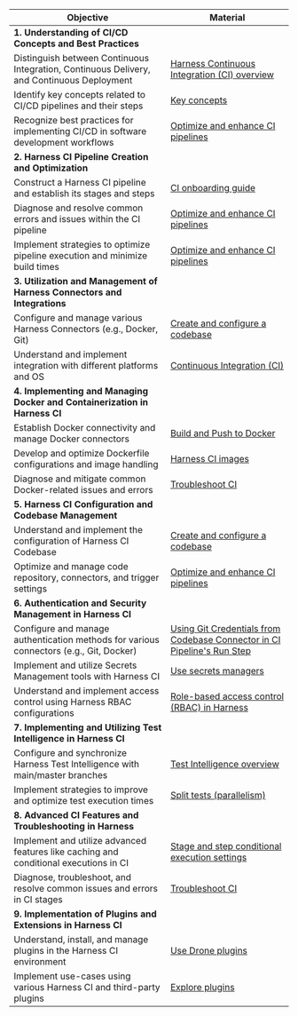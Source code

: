 | Objective   | Material |
| ------ | ----- |
| **1. Understanding of CI/CD Concepts and Best Practices** ||
| Distinguish between Continuous Integration, Continuous Delivery, and Continuous Deployment | [Harness Continuous Integration (CI) overview](https://developer.harness.io/docs/continuous-integration/get-started/overview) |
| Identify key concepts related to CI/CD pipelines and their steps| [Key concepts](https://developer.harness.io/docs/continuous-integration/get-started/key-concepts)|
| Recognize best practices for implementing CI/CD in software development workflows | [Optimize and enhance CI pipelines](https://developer.harness.io/docs/continuous-integration/use-ci/optimize-and-more/optimizing-ci-build-times/)|
| **2. Harness CI Pipeline Creation and Optimization** ||
| Construct a Harness CI pipeline and establish its stages and steps | [CI onboarding guide](https://developer.harness.io/docs/continuous-integration/get-started/onboarding-guide) |
| Diagnose and resolve common errors and issues within the CI pipeline   | [Optimize and enhance CI pipelines](https://developer.harness.io/docs/continuous-integration/use-ci/optimize-and-more/optimizing-ci-build-times/) |
| Implement strategies to optimize pipeline execution and minimize build times | [Optimize and enhance CI pipelines](https://developer.harness.io/docs/continuous-integration/use-ci/optimize-and-more/optimizing-ci-build-times/) |
| **3. Utilization and Management of Harness Connectors and Integrations**  | |
| Configure and manage various Harness Connectors (e.g., Docker, Git)| [Create and configure a codebase](https://developer.harness.io/docs/continuous-integration/use-ci/codebase-configuration/create-and-configure-a-codebase/)|
| Understand and implement integration with different platforms and OS | [Continuous Integration (CI)](https://developer.harness.io/docs/get-started/supported-platforms-and-technologies/#continuous-integration-ci)|
| **4. Implementing and Managing Docker and Containerization in Harness CI** ||
| Establish Docker connectivity and manage Docker connectors | [Build and Push to Docker](https://developer.harness.io/docs/continuous-integration/use-ci/build-and-upload-artifacts/build-and-push-to-docker-hub-step-settings/) |
| Develop and optimize Dockerfile configurations and image handling| [Harness CI images](https://developer.harness.io/docs/continuous-integration/use-ci/set-up-build-infrastructure/harness-ci/) |
| Diagnose and mitigate common Docker-related issues and errors | [Troubleshoot CI](https://developer.harness.io/docs/continuous-integration/troubleshoot-ci/troubleshooting-ci)|
| **5. Harness CI Configuration and Codebase Management** ||
| Understand and implement the configuration of Harness CI Codebase | [Create and configure a codebase](https://developer.harness.io/docs/continuous-integration/use-ci/codebase-configuration/create-and-configure-a-codebase/) |
| Optimize and manage code repository, connectors, and trigger settings| [Optimize and enhance CI pipelines](https://developer.harness.io/docs/continuous-integration/use-ci/optimize-and-more/optimizing-ci-build-times/)|
| **6. Authentication and Security Management in Harness CI** ||
| Configure and manage authentication methods for various connectors (e.g., Git, Docker)     | [Using Git Credentials from Codebase Connector in CI Pipeline's Run Step](https://developer.harness.io/kb/continuous-integration/articles/using_git_credentials_from_codebase_connector_in_ci_pipelines_run_step/) |
| Implement and utilize Secrets Management tools with Harness CI | [Use secrets managers](https://developer.harness.io/tutorials/platform/secrets-management/) |
| Understand and implement access control using Harness RBAC configurations | [Role-based access control (RBAC) in Harness](https://developer.harness.io/docs/platform/role-based-access-control/rbac-in-harness/)|
| **7. Implementing and Utilizing Test Intelligence in Harness CI** | |
| Configure and synchronize Harness Test Intelligence with main/master branches              | [Test Intelligence overview](https://developer.harness.io/docs/continuous-integration/use-ci/run-tests/test-intelligence/set-up-test-intelligence) |
| Implement strategies to improve and optimize test execution times                          | [Split tests (parallelism)](https://developer.harness.io/docs/continuous-integration/use-ci/run-tests/speed-up-ci-test-pipelines-using-parallelism) |
| **8. Advanced CI Features and Troubleshooting in Harness** ||
| Implement and utilize advanced features like caching and conditional executions in CI      | [Stage and step conditional execution settings](https://developer.harness.io/docs/platform/pipelines/w_pipeline-steps-reference/step-skip-condition-settings/) |
| Diagnose, troubleshoot, and resolve common issues and errors in CI stages| [Troubleshoot CI](https://developer.harness.io/docs/continuous-integration/troubleshoot-ci/troubleshooting-ci) |
| **9. Implementation of Plugins and Extensions in Harness CI**  | |
| Understand, install, and manage plugins in the Harness CI environment | [Use Drone plugins](https://developer.harness.io/docs/continuous-integration/use-ci/use-drone-plugins/run-a-drone-plugin-in-ci)                                                                          |
| Implement use-cases using various Harness CI and third-party plugins | [Explore plugins](https://developer.harness.io/docs/continuous-integration/use-ci/use-drone-plugins/explore-ci-plugins/) |
